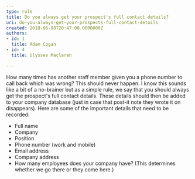 ```yaml
---
type: rule
title: Do you always get your prospect's full contact details?
uri: do-you-always-get-your-prospects-full-contact-details
created: 2018-06-08T20:47:00.0000000Z
authors:
- id: 1
  title: Adam Cogan
- id: 4
  title: Ulysses Maclaren

---
```


How many times has another staff member given you a phone number to call back which was wrong? This should never happen. I know this sounds like a bit of a no-brainer but as a simple rule, we say that you should always get the prospect's full contact details. These details should then be added to your company database (just in case that post-it note they wrote it on disappears). Here are some of the important details that need to be recorded: 
 
- Full name
- Company
- Position
- Phone number (work and mobile)
- Email address
- Company address
- How many employees does your company have? (This determines whether we go there or they come here.)​

